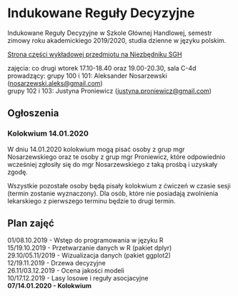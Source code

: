 # Indukowane Reguły Decyzyjne
Indukowane Reguły Decyzyjne w Szkole Głównej Handlowej, semestr zimowy roku akademickiego 2019/2020, studia dzienne w języku polskim.

[Strona części wykładowej przedmiotu na Niezbędniku SGH](https://www.e-sgh.pl/mwrzosek/ird/)

zajęcia: co drugi wtorek 17.10-18.40 oraz 19.00-20.30, sala C-4d  
prowadzący:
  grupy 100 i 101: Aleksander Nosarzewski (nosarzewski.aleks@gmail.com)  
  grupy 102 i 103: Justyna Proniewicz  (justyna.proniewicz@gmail.com)

## Ogłoszenia
### Kolokwium 14.01.2020
W dniu 14.01.2020 kolokwium mogą pisać osoby z grup mgr Nosarzewskiego oraz te osoby z grup mgr Proniewicz, które odpowiednio wcześniej zgłosiły się do mgr Nosarzewskiego z taką prośbą i uzyskały zgodę.

Wszystkie pozostałe osoby będą pisały kolokwium z ćwiczeń w czasie sesji (termin zostanie wyznaczony). Dla osób, które nie posiadają zwolnienia lekarskiego z pierwszego terminu będzie to drugi termin.

## Plan zajęć
01/08.10.2019 - Wstęp do programowania w języku R  
15/19.10.2019 - Przetwarzanie danych w R (pakiet dplyr)  
29.10/05.11/2019 - Wizualizacja danych (pakiet ggplot2)  
12/19.11.2019 - Drzewa decyzyjne  
26.11/03.12.2019 - Ocena jakości modeli  
10/17.12.2019 - Lasy losowe i reguły asocjacyjne  
__07/14.01.2020 - Kolokwium__  
